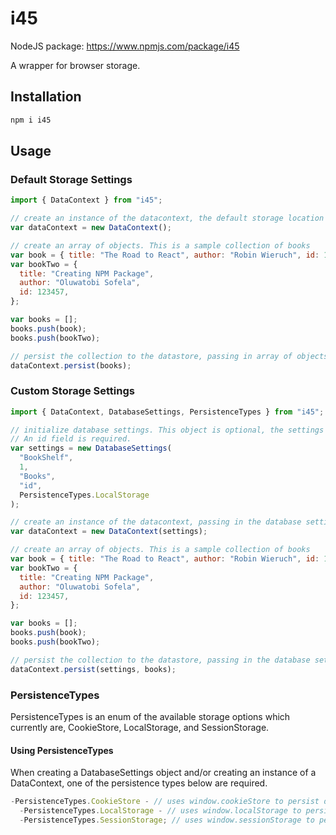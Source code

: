 # i45

NodeJS package: https://www.npmjs.com/package/i45

A wrapper for browser storage.

## Installation

```javascript
npm i i45

```

## Usage

### Default Storage Settings

```javascript
import { DataContext } from "i45";

// create an instance of the datacontext, the default storage location is Cookie storage, tableName/objectStoreName is used as the cookie name.
var dataContext = new DataContext();

// create an array of objects. This is a sample collection of books
var book = { title: "The Road to React", author: "Robin Wieruch", id: 123456 };
var bookTwo = {
  title: "Creating NPM Package",
  author: "Oluwatobi Sofela",
  id: 123457,
};

var books = [];
books.push(book);
books.push(bookTwo);

// persist the collection to the datastore, passing in array of objects.
dataContext.persist(books);
```

### Custom Storage Settings

```javascript
import { DataContext, DatabaseSettings, PersistenceTypes } from "i45";

// initialize database settings. This object is optional, the settings can be passed as strings.
// An id field is required.
var settings = new DatabaseSettings(
  "BookShelf",
  1,
  "Books",
  "id",
  PersistenceTypes.LocalStorage
);

// create an instance of the datacontext, passing in the database settings. For Cookie storage, tableName/objectStoreName is used as the cookie name.
var dataContext = new DataContext(settings);

// create an array of objects. This is a sample collection of books
var book = { title: "The Road to React", author: "Robin Wieruch", id: 123456 };
var bookTwo = {
  title: "Creating NPM Package",
  author: "Oluwatobi Sofela",
  id: 123457,
};

var books = [];
books.push(book);
books.push(bookTwo);

// persist the collection to the datastore, passing in the database settings and the collection.
dataContext.persist(settings, books);
```

### PersistenceTypes

PersistenceTypes is an enum of the available storage options which currently are, CookieStore, LocalStorage, and SessionStorage.

#### Using PersistenceTypes

When creating a DatabaseSettings object and/or creating an instance of a DataContext, one of the persistence types below are required.

```javascript
-PersistenceTypes.CookieStore - // uses window.cookieStore to persist data.
  -PersistenceTypes.LocalStorage - // uses window.localStorage to persist data.
  -PersistenceTypes.SessionStorage; // uses window.sessionStorage to persist data.
```
